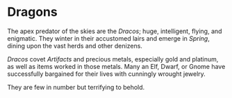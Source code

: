 # Dragons

The apex predator of the skies are the *Dracos*; huge, intelligent, flying, and enigmatic. They winter in their accustomed lairs and emerge in *Spring*, dining upon the vast herds and other denizens.

*Dracos* covet *Artifacts* and precious metals, especially gold and platinum, as well as items worked in those metals. Many an Elf, Dwarf, or Gnome have successfully bargained for their lives with cunningly wrought jewelry.

They are few in number but terrifying to behold.